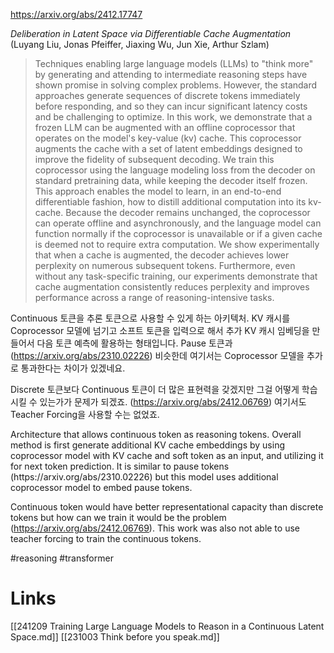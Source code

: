 https://arxiv.org/abs/2412.17747

*Deliberation in Latent Space via Differentiable Cache Augmentation* (Luyang Liu, Jonas Pfeiffer, Jiaxing Wu, Jun Xie, Arthur Szlam)

> Techniques enabling large language models (LLMs) to "think more" by generating and attending to intermediate reasoning steps have shown promise in solving complex problems. However, the standard approaches generate sequences of discrete tokens immediately before responding, and so they can incur significant latency costs and be challenging to optimize. In this work, we demonstrate that a frozen LLM can be augmented with an offline coprocessor that operates on the model's key-value (kv) cache. This coprocessor augments the cache with a set of latent embeddings designed to improve the fidelity of subsequent decoding. We train this coprocessor using the language modeling loss from the decoder on standard pretraining data, while keeping the decoder itself frozen. This approach enables the model to learn, in an end-to-end differentiable fashion, how to distill additional computation into its kv-cache. Because the decoder remains unchanged, the coprocessor can operate offline and asynchronously, and the language model can function normally if the coprocessor is unavailable or if a given cache is deemed not to require extra computation. We show experimentally that when a cache is augmented, the decoder achieves lower perplexity on numerous subsequent tokens. Furthermore, even without any task-specific training, our experiments demonstrate that cache augmentation consistently reduces perplexity and improves performance across a range of reasoning-intensive tasks.

Continuous 토큰을 추론 토큰으로 사용할 수 있게 하는 아키텍처. KV 캐시를 Coprocessor 모델에 넘기고 소프트 토큰을 입력으로 해서 추가 KV 캐시 임베딩을 만들어서 다음 토큰 예측에 활용하는 형태입니다. Pause 토큰과 (https://arxiv.org/abs/2310.02226) 비슷한데 여기서는 Coprocessor 모델을 추가로 통과한다는 차이가 있겠네요.

Discrete 토큰보다 Continuous 토큰이 더 많은 표현력을 갖겠지만 그걸 어떻게 학습시킬 수 있는가가 문제가 되겠죠. (https://arxiv.org/abs/2412.06769) 여기서도 Teacher Forcing을 사용할 수는 없었죠.

<english>
Architecture that allows continuous token as reasoning tokens. Overall method is first generate additional KV cache embeddings by using coprocessor model with KV cache and soft token as an input, and utilizing it for next token prediction. It is similar to pause tokens (https://arxiv.org/abs/2310.02226) but this model uses additional coprocessor model to embed pause tokens.

Continuous token would have better representational capacity than discrete tokens but how can we train it would be the problem (https://arxiv.org/abs/2412.06769). This work was also not able to use teacher forcing to train the continuous tokens.
</english>

#reasoning #transformer

# Links

[[241209 Training Large Language Models to Reason in a Continuous Latent Space.md]]
[[231003 Think before you speak.md]]